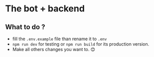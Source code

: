 # The bot + backend

## What to do ?
- fill the `.env.example` file than rename it to `.env`
- `npm run dev` for testing or `npm run build` for its production version.
- Make all others changes you want to. 😊